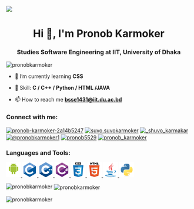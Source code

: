 ![](https://scontent.fdac20-1.fna.fbcdn.net/v/t39.30808-6/314752507_1488263558346988_1802142373947930985_n.jpg?_nc_cat=100&ccb=1-7&_nc_sid=8bfeb9&_nc_eui2=AeFsUKNBcdCBVKS20shJc26wKYpZYSDeQfQpillhIN5B9P53CmKRrsOFOjgCdWexNgTCQy3BF9oHyCMN6urGGL9h&_nc_ohc=-5DBwvA1U1oAX-fHc8n&_nc_ht=scontent.fdac20-1.fna&oh=00_AfBAbXb-yO8hMMAX3ZSfjENioN2xL5c3tQ4cKIGv0jjVoA&oe=64760CB2)

<h1 align="center">Hi 👋, I'm Pronob Karmoker</h1>
<h3 align="center">Studies Software Engineering at IIT, University of Dhaka</h3>

<p align="left"> <img src="https://komarev.com/ghpvc/?username=pronobkarmoker&label=Profile%20views&color=0e75b6&style=flat" alt="pronobkarmoker" /> </p>


- 🌱 I’m currently learning **CSS**

- 💬 Skill: **C / C++ / Python / HTML /JAVA**

- 📫 How to reach me **bsse1431@iit.du.ac.bd**

<h3 align="left">Connect with me:</h3>
<p align="left">
<a href="https://linkedin.com/in/pronob-karmoker-2a14b5247" target="blank"><img align="center" src="https://raw.githubusercontent.com/rahuldkjain/github-profile-readme-generator/master/src/images/icons/Social/linked-in-alt.svg" alt="pronob-karmoker-2a14b5247" height="30" width="40" /></a>
<a href="https://fb.com/suvo.suvokarmoker" target="blank"><img align="center" src="https://raw.githubusercontent.com/rahuldkjain/github-profile-readme-generator/master/src/images/icons/Social/facebook.svg" alt="suvo.suvokarmoker" height="30" width="40" /></a>
<a href="https://instagram.com/_shuvo_karmakar" target="blank"><img align="center" src="https://raw.githubusercontent.com/rahuldkjain/github-profile-readme-generator/master/src/images/icons/Social/instagram.svg" alt="_shuvo_karmakar" height="30" width="40" /></a>
<a href="https://www.hackerrank.com/@pronobkarmoker1" target="blank"><img align="center" src="https://raw.githubusercontent.com/rahuldkjain/github-profile-readme-generator/master/src/images/icons/Social/hackerrank.svg" alt="@pronobkarmoker1" height="30" width="40" /></a>
<a href="https://codeforces.com/profile/pronob5529" target="blank"><img align="center" src="https://raw.githubusercontent.com/rahuldkjain/github-profile-readme-generator/master/src/images/icons/Social/codeforces.svg" alt="pronob5529" height="30" width="40" /></a>
<a href="https://www.leetcode.com/pronob_karmoker" target="blank"><img align="center" src="https://raw.githubusercontent.com/rahuldkjain/github-profile-readme-generator/master/src/images/icons/Social/leet-code.svg" alt="pronob_karmoker" height="30" width="40" /></a>
</p>

<h3 align="left">Languages and Tools:</h3>
<p align="left"> <a href="https://developer.android.com" target="_blank" rel="noreferrer"> <img src="https://raw.githubusercontent.com/devicons/devicon/master/icons/android/android-original-wordmark.svg" alt="android" width="40" height="40"/> </a> <a href="https://www.cprogramming.com/" target="_blank" rel="noreferrer"> <img src="https://raw.githubusercontent.com/devicons/devicon/master/icons/c/c-original.svg" alt="c" width="40" height="40"/> </a> <a href="https://www.w3schools.com/cpp/" target="_blank" rel="noreferrer"> <img src="https://raw.githubusercontent.com/devicons/devicon/master/icons/cplusplus/cplusplus-original.svg" alt="cplusplus" width="40" height="40"/> </a> <a href="https://www.w3schools.com/cs/" target="_blank" rel="noreferrer"> <img src="https://raw.githubusercontent.com/devicons/devicon/master/icons/csharp/csharp-original.svg" alt="csharp" width="40" height="40"/> </a> <a href="https://www.w3schools.com/css/" target="_blank" rel="noreferrer"> <img src="https://raw.githubusercontent.com/devicons/devicon/master/icons/css3/css3-original-wordmark.svg" alt="css3" width="40" height="40"/> </a> <a href="https://www.w3.org/html/" target="_blank" rel="noreferrer"> <img src="https://raw.githubusercontent.com/devicons/devicon/master/icons/html5/html5-original-wordmark.svg" alt="html5" width="40" height="40"/> </a> <a href="https://www.java.com" target="_blank" rel="noreferrer"> <img src="https://raw.githubusercontent.com/devicons/devicon/master/icons/java/java-original.svg" alt="java" width="40" height="40"/> </a> <a href="https://www.python.org" target="_blank" rel="noreferrer"> <img src="https://raw.githubusercontent.com/devicons/devicon/master/icons/python/python-original.svg" alt="python" width="40" height="40"/> </a> </p>

<p><img align="left" src="https://github-readme-stats.vercel.app/api/top-langs?username=pronobkarmoker&show_icons=true&locale=en&layout=compact" alt="pronobkarmoker" /></p>

<p>&nbsp;<img align="center" src="https://github-readme-stats.vercel.app/api?username=pronobkarmoker&show_icons=true&locale=en" alt="pronobkarmoker" /></p>

<p><img align="center" src="https://github-readme-streak-stats.herokuapp.com/?user=pronobkarmoker&" alt="pronobkarmoker" /></p>
